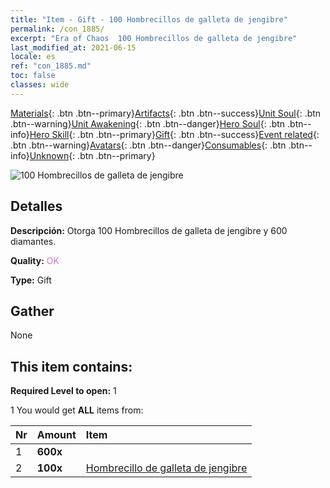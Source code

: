 ```yaml
---
title: "Item - Gift - 100 Hombrecillos de galleta de jengibre"
permalink: /con_1885/
excerpt: "Era of Chaos  100 Hombrecillos de galleta de jengibre"
last_modified_at: 2021-06-15
locale: es
ref: "con_1885.md"
toc: false
classes: wide
---
```

 [Materials](/ItemsES/){: .btn .btn--primary}[Artifacts](/ItemsES/Artifacts/){: .btn .btn--success}[Unit Soul](/ItemsES/UnitSoul/){: .btn .btn--warning}[Unit Awakening](/ItemsES/UnitAwakening/){: .btn .btn--danger}[Hero Soul](/ItemsES/HeroSoul/){: .btn .btn--info}[Hero Skill](/ItemsES/HeroSkill/){: .btn .btn--primary}[Gift](/ItemsES/Gift/){: .btn .btn--success}[Event related](/ItemsES/Events/){: .btn .btn--warning}[Avatars](/ItemsES/Avatars/){: .btn .btn--danger}[Consumables](/ItemsES/Consumables/){: .btn .btn--info}[Unknown](/ItemsES/Unknown/){: .btn .btn--primary}

 ![100 Hombrecillos de galleta de jengibre](/images/t/i_907507.png)

## Detalles
 **Descripción:** Otorga 100 Hombrecillos de galleta de jengibre y 600 diamantes.

 **Quality:** <span style="color: #DA70D6">OK</span>

 **Type:** Gift

## Gather

  None

## This item contains:

 **Required Level to open:** 1

 1 You would get **ALL** items  from:

  | Nr | Amount |     Item    |
  |:---|:-------|:------------|
  | 1 |  **600x** | <i class="fas fa-gem"/> |  | 
  | 2 |  **100x** | [Hombrecillo de galleta de jengibre](/ItemsES/con_1092/) |  | 
